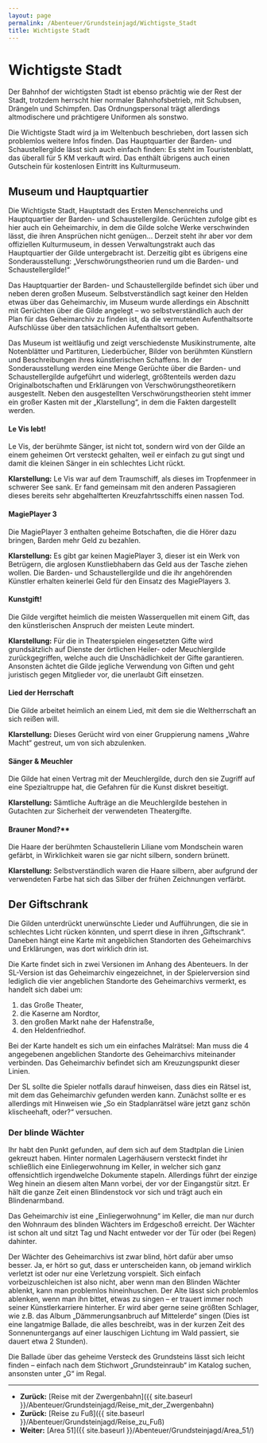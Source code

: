 ```yaml
---
layout: page
permalink: /Abenteuer/Grundsteinjagd/Wichtigste_Stadt
title: Wichtigste Stadt
---
```


# Wichtigste Stadt

Der Bahnhof der wichtigsten Stadt ist ebenso prächtig wie der Rest der Stadt, trotzdem herrscht hier normaler Bahnhofsbetrieb, mit Schubsen, Drängeln und Schimpfen. Das Ordnungspersonal trägt allerdings altmodischere und prächtigere Uniformen als sonstwo.

Die Wichtigste Stadt wird ja im Weltenbuch beschrieben, dort lassen sich problemlos weitere Infos finden. Das Hauptquartier der Barden- und Schaustellergilde lässt sich auch einfach finden: Es steht im Touristenblatt, das überall für 5 KM verkauft wird. Das enthält übrigens auch einen Gutschein für kostenlosen Eintritt ins Kulturmuseum.

## Museum und Hauptquartier

Die Wichtigste Stadt, Hauptstadt des Ersten Menschenreichs und Hauptquartier der Barden- und Schaustellergilde. Gerüchten zufolge gibt es hier auch ein Geheimarchiv, in dem die Gilde solche Werke verschwinden lässt, die ihren Ansprüchen nicht genügen... Derzeit steht ihr aber vor dem offiziellen Kulturmuseum, in dessen Verwaltungstrakt auch das Hauptquartier der Gilde untergebracht ist. Derzeitig gibt es übrigens eine Sonderausstellung: &bdquo;Verschwörungstheorien rund um die Barden- und Schaustellergilde!&ldquo;

Das Hauptquartier der Barden- und Schaustellergilde befindet sich über und neben deren großen Museum. Selbstverständlich sagt keiner den Helden etwas über das Geheimarchiv, im Museum wurde allerdings ein Abschnitt mit Gerüchten über die Gilde angelegt &ndash; wo selbstverständlich auch der Plan für das Geheimarchiv zu finden ist, da die vermuteten Aufenthaltsorte Aufschlüsse über den tatsächlichen Aufenthaltsort geben.

Das Museum ist weitläufig und zeigt verschiedenste Musikinstrumente, alte Notenblätter und Partituren, Liederbücher, Bilder von berühmten Künstlern und Beschreibungen ihres künstlerischen Schaffens. In der Sonderausstellung werden eine Menge Gerüchte über die Barden- und Schaustellergilde aufgeführt und widerlegt, größtenteils werden dazu Originalbotschaften und Erklärungen von Verschwörungstheoretikern ausgestellt. Neben den ausgestellten Verschwörungstheorien steht immer ein großer Kasten mit der &bdquo;Klarstellung&ldquo;, in dem die Fakten dargestellt werden.

#### Le Vis lebt!

Le Vis, der berühmte Sänger, ist nicht tot, sondern wird von der Gilde an einem geheimen Ort versteckt gehalten, weil er einfach zu gut singt und damit die kleinen Sänger in ein schlechtes Licht rückt.

**Klarstellung:** Le Vis war auf dem Traumschiff, als dieses im Tropfenmeer in schwerer See sank. Er fand gemeinsam mit den anderen Passagieren dieses bereits sehr abgehalfterten Kreuzfahrtsschiffs einen nassen Tod.

#### MagiePlayer 3
Die MagiePlayer 3 enthalten geheime Botschaften, die die Hörer dazu bringen, Barden mehr Geld zu bezahlen.

**Klarstellung:** Es gibt gar keinen MagiePlayer 3, dieser ist ein Werk von Betrügern, die arglosen Kunstliebhabern das Geld aus der Tasche ziehen wollen. Die Barden- und Schaustellergilde und die ihr angehörenden Künstler erhalten keinerlei Geld für den Einsatz des MagiePlayers 3.

#### Kunstgift!

Die Gilde vergiftet heimlich die meisten Wasserquellen mit einem Gift, das den künstlerischen Anspruch der meisten Leute mindert.

**Klarstellung:** Für die in Theaterspielen eingesetzten Gifte wird grundsätzlich auf Dienste der örtlichen Heiler- oder Meuchlergilde zurückgegriffen, welche auch die Unschädlichkeit der Gifte garantieren. Ansonsten ächtet die Gilde jegliche Verwendung von Giften und geht juristisch gegen Mitglieder vor, die unerlaubt Gift einsetzen.

#### Lied der Herrschaft

Die Gilde arbeitet heimlich an einem Lied, mit dem sie die Weltherrschaft an sich reißen will.

**Klarstellung:** Dieses Gerücht wird von einer Gruppierung namens &bdquo;Wahre Macht&ldquo; gestreut, um von sich abzulenken.

#### Sänger &amp; Meuchler

Die Gilde hat einen Vertrag mit der Meuchlergilde, durch den sie Zugriff auf eine Spezialtruppe hat, die Gefahren für die Kunst diskret beseitigt.

**Klarstellung:** Sämtliche Aufträge an die Meuchlergilde bestehen in Gutachten zur Sicherheit der verwendeten Theatergifte.

#### Brauner Mond?**

Die Haare der berühmten Schaustellerin Liliane vom Mondschein waren gefärbt, in Wirklichkeit waren sie gar nicht silbern, sondern brünett.

**Klarstellung:** Selbstverständlich waren die Haare silbern, aber aufgrund der verwendeten Farbe hat sich das Silber der frühen Zeichnungen verfärbt.

## Der Giftschrank

Die Gilden unterdrückt unerwünschte Lieder und Aufführungen, die sie in schlechtes Licht rücken könnten, und sperrt diese in ihren &bdquo;Giftschrank&ldquo;. Daneben hängt eine Karte mit angeblichen Standorten des Geheimarchivs und Erklärungen, was dort wirklich drin ist.

Die Karte findet sich in zwei Versionen im Anhang des Abenteuers. In der SL-Version ist das Geheimarchiv eingezeichnet, in der Spielerversion sind lediglich die vier angeblichen Standorte des Geheimarchivs vermerkt, es handelt sich dabei um:

1. das Große Theater,
2. die Kaserne am Nordtor,
3. den großen Markt nahe der Hafenstraße,
4. den Heldenfriedhof.

Bei der Karte handelt es sich um ein einfaches Malrätsel: Man muss die 4 angegebenen angeblichen Standorte des Geheimarchivs miteinander verbinden. Das Geheimarchiv befindet sich am Kreuzungspunkt dieser Linien.

Der SL sollte die Spieler notfalls darauf hinweisen, dass dies ein Rätsel ist, mit dem das Geheimarchiv gefunden werden kann. Zunächst sollte er es allerdings mit Hinweisen wie &bdquo;So ein Stadplanrätsel wäre jetzt ganz schön klischeehaft, oder?&ldquo; versuchen.

### Der blinde Wächter

Ihr habt den Punkt gefunden, auf dem sich auf dem Stadtplan die Linien gekreuzt haben. Hinter normalen Lagerhäusern versteckt findet ihr schließlich eine Einliegerwohnung im Keller, in welcher sich ganz offensichtlich irgendwelche Dokumente stapeln. Allerdings führt der einzige Weg hinein an diesem alten Mann vorbei, der vor der Eingangstür sitzt. Er hält die ganze Zeit einen Blindenstock vor sich und trägt auch ein Blindenarmband.

Das Geheimarchiv ist eine &bdquo;Einliegerwohnung&ldquo; im Keller, die man nur durch den Wohnraum des blinden Wächters im Erdgeschoß erreicht. Der Wächter ist schon alt und sitzt Tag und Nacht entweder vor der Tür oder (bei Regen) dahinter.

Der Wächter des Geheimarchivs ist zwar blind, hört dafür aber umso besser. Ja, er hört so gut, dass er unterscheiden kann, ob jemand wirklich verletzt ist oder nur eine Verletzung vorspielt. Sich einfach vorbeizuschleichen ist also nicht, aber wenn man den Blinden Wächter ablenkt, kann man problemlos hineinhuschen. Der Alte lässt sich problemlos ablenken, wenn man ihn bittet, etwas zu singen &ndash; er trauert immer noch seiner Künstlerkarriere hinterher. Er wird aber gerne seine größten Schlager, wie z.B. das Album &bdquo;Dämmerungsanbruch auf Mittelerde&ldquo; singen (Dies ist eine langatmige Ballade, die alles beschreibt, was in der kurzen Zeit des Sonnenuntergangs auf einer lauschigen Lichtung im Wald passiert, sie dauert etwa 2 Stunden).

Die Ballade über das geheime Versteck des Grundsteins lässt sich leicht finden &ndash; einfach nach dem Stichwort &bdquo;Grundsteinraub&ldquo; im Katalog suchen, ansonsten unter &bdquo;G&ldquo; im Regal.

***

- **Zurück:** [Reise mit der Zwergenbahn]({{ site.baseurl }}/Abenteuer/Grundsteinjagd/Reise_mit_der_Zwergenbahn)
- **Zurück:** [Reise zu Fuß]({{ site.baseurl }}/Abenteuer/Grundsteinjagd/Reise_zu_Fuß)
- **Weiter:** [Area 51]({{ site.baseurl }}/Abenteuer/Grundsteinjagd/Area_51/)
